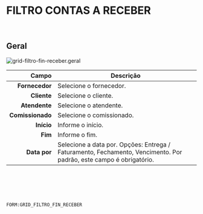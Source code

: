 # FILTRO CONTAS A RECEBER
<br>

## Geral
![grid-filtro-fin-receber.geral](https://raw.githubusercontent.com/netforcews/docs-siscom/master/geral/imagens/grid-filtro-fin-receber.geral.png)

Campo | Descrição
--:|---
**Fornecedor** | Selecione o fornecedor.
**Cliente** | Selecione o cliente.
**Atendente** | Selecione o atendente.
**Comissionado** | Selecione o comissionado.
**Início** | Informe o início.
**Fim** | Informe o fim.
**Data por** | Selecione a data por. Opções: Entrega / Faturamento, Fechamento, Vencimento. Por padrão, este campo é obrigatório.
<br>
<br>
<br>
<br>

```FORM:GRID_FILTRO_FIN_RECEBER```
